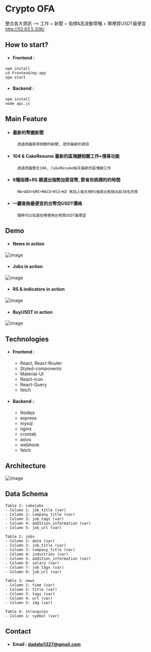 # Crypto OFA
整合各大資訊 --> 工作 + 新聞 + 指標&高波動幣種 + 哪裡買USDT最便宜
http://52.63.5.206/

## How to start?
* #### Frontend :
```
npm install
cd Frontend/my-app
npm start
```
* #### Backend :
```
npm install
node api.js
```
## Main Feature
* #### 最新的幣圈新聞
        透過爬蟲取得相關的新聞, 提供最新的資訊
* #### 104 & CakeResume 最新的區塊鏈相關工作+搜尋功能
        透過爬蟲整合104, CakeResume每天最新的區塊鏈工作
* #### 6種指標+RS 篩選出強勢加密貨幣, 節省你挑標的的時間
        MA+ADX+DMI+MACD+RSI+KD 再加上每天用RS強弱比較挑出前30名的幣
* #### 一鍵查詢最便宜的台幣兌USDT價格
        隨時可以知道在哪裡用台幣買USDT最便宜
## Demo
* #### News in action
![image](https://github.com/martin81213/crypto_OFA/blob/main/news%20(1).gif)
* #### Jobs in action
![image](https://github.com/martin81213/crypto_OFA/blob/main/jobs%20(1).gif)
* #### RS & indicators in action
![image](https://github.com/martin81213/crypto_OFA/blob/main/indicators%20(1).gif)
* #### BuyUSDT in action
![image](https://github.com/martin81213/crypto_OFA/blob/main/BuyUSDT%20(1).gif)  

## Technologies
* #### Frontend :
    * React, React-Router
    * Styled-components
    * Material-UI
    * React-icon
    * React-Query
    * fetch
* #### Backend :
    * Nodejs
    * express
    * mysql
    * nginx
    * crontab
    * axios
    * webhook
    * fetch
      
## Architecture
  ![image](https://github.com/martin81213/crypto_OFA/assets/88333551/51229a92-26c1-4488-b1ce-8cccdea30367)
## Data Schema
```e=
Table 1: cakejobs
- Column 1: job_title (var)
- Column 2: company_title (var)
- Column 3: job_tags (var)
- Column 4: addition_information (var)
- Column 5: job_url (var)

Table 2: jobs
- Column 1: date (var)
- Column 2: job_title (var)
- Column 3: company_title (var)
- Column 4: industries (var)
- Column 5: addition_information (var)
- Column 6: salary (var)
- Column 7: job_tags (var)
- Column 8: job_url (var)

Table 3: news
- Column 1: time (var)
- Column 2: title (var)
- Column 3: tags (var)
- Column 4: url (var)
- Column 5: img (var)

Table 4: strongcoin
- Column 1: symbol (var)
```
## Contact
* #### Email : dadalai1327@gmail.com
